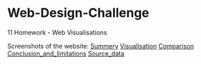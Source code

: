 # Web-Design-Challenge
11 Homework - Web Visualisations

Screenshots of the website:
[Summery](Website_screenshots/Summery_plot.png)
[Visualisation](Website_screenshots/Visualisation.png)
[Comparison](Website_screenshots/Comparison.png)
[Conclusion_and_limitations](Website_screenshots/Conclusion_and_limitations.png)
[Source_data](Website_screenshots/Source_data.png)
